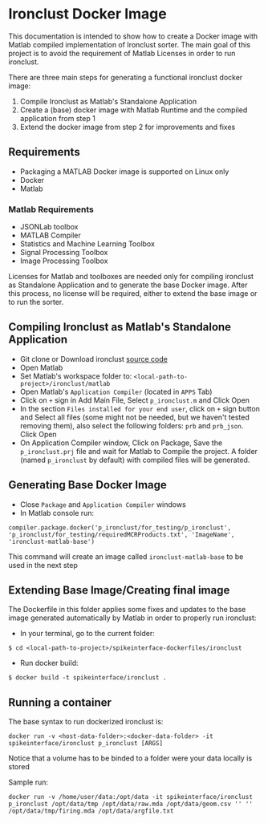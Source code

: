 # Ironclust Docker Image

This documentation is intended to show how to create a Docker image with Matlab compiled implementation of Ironclust sorter. The main goal of this project is to avoid the requirement of Matlab Licenses in order to run ironclust.

There are three main steps for generating a functional ironclust docker image:
1. Compile Ironclust as Matlab's Standalone Application
2. Create a (base) docker image with Matlab Runtime and the compiled application from step 1
3. Extend the docker image from step 2 for improvements and fixes

## Requirements
- Packaging a MATLAB Docker image is supported on Linux only
- Docker
- Matlab

### Matlab Requirements
- JSONLab toolbox
- MATLAB Compiler
- Statistics and Machine Learning Toolbox
- Signal Processing Toolbox
- Image Processing Toolbox

Licenses for Matlab and toolboxes are needed only for compiling ironclust as Standalone Application and to generate the base Docker image. After this process, no license will be required, either to extend the base image or to run the sorter.


## Compiling Ironclust as Matlab's Standalone Application
- Git clone or Download ironclust [source code](https://github.com/flatironinstitute/ironclust.git)
- Open Matlab
- Set Matlab's workspace folder to: `<local-path-to-project>/ironclust/matlab`
- Open Matlab's `Application Compiler` (located in `APPS` Tab)
- Click on `+` sign in Add Main File, Select `p_ironclust.m` and Click Open
- In the section `Files installed for your end user`, click on `+` sign button and Select all files (some might not be needed, but we haven't tested removing them), also select the following folders:  `prb` and `prb_json`. Click Open
- On Application Compiler window, Click on Package, Save the `p_ironclust.prj` file and wait for Matlab to Compile the project. A folder (named `p_ironclust` by default) with compiled files will be generated.


## Generating Base Docker Image
- Close `Package` and `Application Compiler` windows
- In Matlab console run:
```
compiler.package.docker('p_ironclust/for_testing/p_ironclust', 'p_ironclust/for_testing/requiredMCRProducts.txt', 'ImageName', 'ironclust-matlab-base')
```
This command will create an image called `ironclust-matlab-base` to be used in the next step

## Extending Base Image/Creating final image
The Dockerfile in this folder applies some fixes and updates to the base image generated automatically by Matlab in order to properly run ironclust:

- In your terminal, go to the current folder:
```
$ cd <local-path-to-project>/spikeinterface-dockerfiles/ironclust
```

- Run docker build:
```
$ docker build -t spikeinterface/ironclust .
```


## Running a container

The base syntax to run dockerized ironclust is:

```
docker run -v <host-data-folder>:<docker-data-folder> -it spikeinterface/ironclust p_ironclust [ARGS]
```

Notice that a volume has to be binded to a folder were your data locally is stored

Sample run:
```
docker run -v /home/user/data:/opt/data -it spikeinterface/ironclust p_ironclust /opt/data/tmp /opt/data/raw.mda /opt/data/geom.csv '' '' /opt/data/tmp/firing.mda /opt/data/argfile.txt
```

